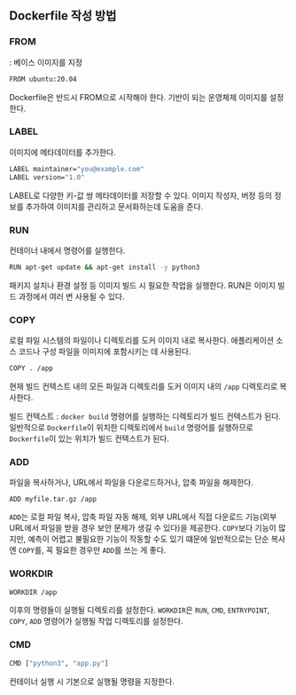 ## Dockerfile 작성 방법

### FROM
: 베이스 이미지를 지정
```bash
FROM ubuntu:20.04
```
Dockerfile은 반드시 FROM으로 시작해야 한다. 
기반이 되는 운영체제 이미지를 설정한다.

### LABEL
이미지에 메타데이터를 추가한다.
```bash
LABEL maintainer="you@example.com"
LABEL version="1.0"
```
LABEL로 다양한 키-값 쌍 메타데이터를 저장할 수 있다.
이미지 작성자, 버정 등의 정보를 추가하여 이미지를 관리하고 문서화하는데 도움을 준다.

### RUN
컨테이너 내에서 명령어를 실행한다.
```bash
RUN apt-get update && apt-get install -y python3
```
패키지 설치나 환경 설정 등 이미지 빌드 시 필요한 작업을 실행한다.
RUN은 이미지 빌드 과정에서 여러 번 사용될 수 있다.

### COPY
로컬 파일 시스템의 파일이나 디렉토리를 도커 이미지 내로 복사한다.
애플리케이션 소스 코드나 구성 파일을 이미지에 포함시키는 데 사용된다.
```bash
COPY . /app
```
현재 빌드 컨텍스트 내의 모든 파일과 디렉토리를 도커 이미지 내의 `/app` 디렉토리로 복사한다.

빌드 컨텍스트 : `docker build` 명령어를 실행하는 디렉토리가 빌드 컨텍스트가 된다.
일반적으로 `Dockerfile`이 위치한 디렉토리에서 `build` 명령어를 실행하므로 `Dockerfile`이 있는 위치가 빌드 컨텍스트가 된다.

### ADD
파일을 복사하거나, URL에서 파일을 다운로드하거나, 압축 파일을 해제한다.
```
ADD myfile.tar.gz /app
```
`ADD`는 로컬 파일 복사, 압축 파일 자동 해제, 외부 URL에서 직접 다운로드 기능(외부 URL에서 파일을 받을 경우 보안 문제가 생길 수 있다)을 제공한다.
`COPY`보다 기능이 많지만, 예측이 어렵고 불필요한 기능이 작동할 수도 있기 떄문에 일반적으로는 단순 복사엔 `COPY`를, 꼭 필요한 경우만 `ADD`를 쓰는 게 좋다.

### WORKDIR
```bash
WORKDIR /app
```
이후의 명령들이 실행될 디렉토리를 설정한다.
`WORKDIR`은 `RUN`, `CMD`, `ENTRYPOINT`, `COPY`, `ADD` 명령어가 실행될 작업 디렉토리를 설정한다.

### CMD
```bash
CMD ["python3", "app.py"]
```
컨테이너 실행 시 기본으로 실행될 명령을 지정한다.
